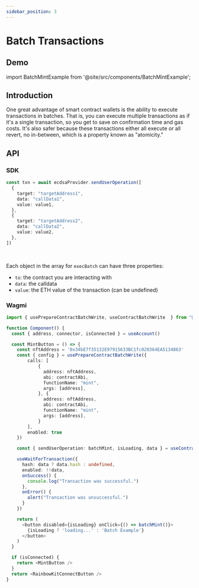 ```yaml
---
sidebar_position: 3
---
```


# Batch Transactions

## Demo

import BatchMintExample from '@site/src/components/BatchMintExample';

<BatchMintExample />

## Introduction

One great advantage of smart contract wallets is the ability to execute transactions in batches.  That is, you can execute multiple transactions as if it's a single transaction, so you get to save on confirmation time and gas costs.  It's also safer because these transactions either all execute or all revert, no in-between, which is a property known as "atomicity."

## API

### SDK

```typescript
const txn = await ecdsaProvider.sendUserOperation([
  {
    target: "targetAddress1",
    data: "callData1",
    value: value1,
  },
  {
    target: "targetAddress2",
    data: "callData2",
    value: value2,
  },
])
```

<br />

Each object in the array for `execBatch` can have three properties:

- `to`: the contract you are interacting with
- `data`: the calldata
- `value`: the ETH value of the transaction (can be undefined)

### Wagmi

```typescript
import { usePrepareContractBatchWrite, useContractBatchWrite  } from "@zerodev/wagmi";
```

```typescript live folded zerodev
function Component() {
  const { address, connector, isConnected } = useAccount()

  const MintButton = () => {
    const nftAddress = '0x34bE7f35132E97915633BC1fc020364EA5134863'
    const { config } = usePrepareContractBatchWrite({
        calls: [
            {
              address: nftAddress,
              abi: contractAbi,
              functionName: "mint",
              args: [address],
            }, {
              address: nftAddress,
              abi: contractAbi,
              functionName: "mint",
              args: [address],
            }
        ],
        enabled: true
    })

    const { sendUserOperation: batchMint, isLoading, data } = useContractBatchWrite(config) 

    useWaitForTransaction({
      hash: data ? data.hash : undefined,
      enabled: !!data,
      onSuccess() {
        console.log("Transaction was successful.")
      },
      onError() {
        alert("Transaction was unsuccessful.")
      }
    })

    return (
      <button disabled={isLoading} onClick={() => batchMint()}>
        {isLoading ? 'loading...' : 'Batch Example'}
      </button>
    )
  }

  if (isConnected) {
    return <MintButton />
  }
  return <RainbowKitConnectButton />
}
```